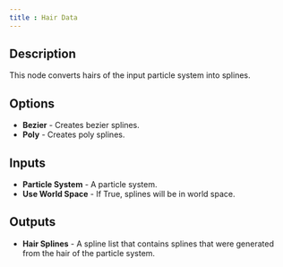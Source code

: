 ```yaml
---
title : Hair Data
---
```


## Description

This node converts hairs of the input particle system into splines.

## Options

- **Bezier** - Creates bezier splines.
- **Poly** - Creates poly splines.

## Inputs

- **Particle System** - A particle system.
- **Use World Space** - If True, splines will be in world space.

## Outputs

- **Hair Splines** - A spline list that contains splines that were
    generated from the hair of the particle system.
